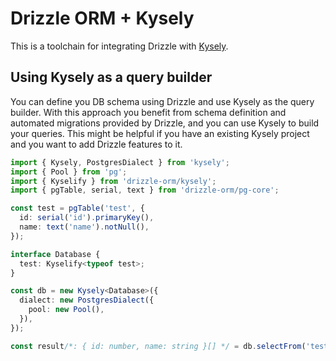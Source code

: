 # Drizzle ORM + Kysely

This is a toolchain for integrating Drizzle with [Kysely](https://koskimas.github.io/kysely/).

## Using Kysely as a query builder

You can define you DB schema using Drizzle and use Kysely as the query builder. With this approach you benefit from schema definition and automated migrations provided by Drizzle, and you can use Kysely to build your queries. This might be helpful if you have an existing Kysely project and you want to add Drizzle features to it.

```ts
import { Kysely, PostgresDialect } from 'kysely';
import { Pool } from 'pg';
import { Kyselify } from 'drizzle-orm/kysely';
import { pgTable, serial, text } from 'drizzle-orm/pg-core';

const test = pgTable('test', {
  id: serial('id').primaryKey(),
  name: text('name').notNull(),
});

interface Database {
  test: Kyselify<typeof test>;
}

const db = new Kysely<Database>({
  dialect: new PostgresDialect({
    pool: new Pool(),
  }),
});

const result/*: { id: number, name: string }[] */ = db.selectFrom('test').selectAll().execute();
```
